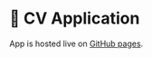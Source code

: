 # 📄 CV Application

App is hosted live on [GitHub pages](https://junyuhuang.github.io/top-battleship-web).
